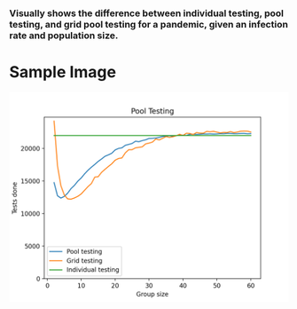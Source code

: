 ### Visually shows the difference between individual testing, pool testing, and grid pool testing for a pandemic, given an infection rate and population size.

# Sample Image
![Testing graph](/imgs/sample_graph.png)

